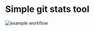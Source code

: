# Simple git stats tool
![example workflow](https://github.com/aeliton/gitits/actions/workflows/ci.yml/badge.svg)
